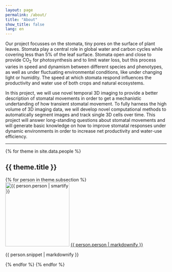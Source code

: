 ```yaml
---
layout: page
permalink: /about/
title: "About"
show_title: false
lang: en
---
```


<!-- {% include image.html url="/images/GTR-Palmenhaus-400px.jpg" width=200 style="float:right" %} -->

Our project focusses on the stomata, tiny pores on the surface of plant leaves. Stomata play a central role in global water and carbon cycles while covering less than 5% of the leaf surface. Stomata open and close to provide CO<sub>2</sub> for photosynthesis and to limit water loss, but this process varies in speed and dynamism between different species and phenotypes, as well as under fluctuating environmental conditions, like under changing light or humidity. The speed at which stomata respond influences the productivity and water use of both crops and natural ecosystems.

In this project, we will use novel temporal 3D imaging to provide a better description of stomatal movements in order to get a mechanistic undertanding of how transient stomatal movement. To fully harness the high volume of 3D imaging data, we will develop novel computational methods to automatically segment images and track single 3D cells over time. This project will answer long-standing questions about stomatal movements and will generate basic knowledge on how to improve stomatal responses under dynamic environments in order to increase net productivity and water-use efficiency.

---

{% for theme in site.data.people %}
<h2>{{ theme.title }}</h2>
{% for person in theme.subsection %}
<div class="toc">
<img src="{{ person.avatar }}" alt="{{ person.person | smartify }}" class="avatar" style="width:200px" />
<a href="{{ person.url }}">{{ person.person | markdownify }}</a>
<p>{{ person.snippet | markdownify }}</p>
</div>
{% endfor %}
{% endfor %}

<!-- Core members in this people are:  
  [Guillaume Théroux-Rancourt (University of Natural Resources and Life Sciences, Vienna (BOKU)](http://gtrancourt.gitlab.io)  
  [Danny Tholen (BOKU)](https://scholar.google.com/citations?user=iQUjOxAAAAAJ&hl=en&num=20&oi=ao)  
  [Ingeborg Lang (University of Vienna)](https://scholar.google.com/citations?user=8tzh90wAAAAJ&hl=en&num=20&oi=ao)  
  [Walter Kropatsch and Jiří Hladůvka (TU Wien)](https://www.prip.tuwien.ac.at/)  

With collaborators:  
  [Anja Geitmann (plant cell biologist, McGill University)](https://www.plantbiomechanics.net/)  
  [Anne Bonnin (radiation physicist, Swiss Light Source)](https://www.psi.ch/en/x-ray-tomography-group/people/anne-bonnin)
 -->